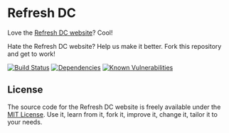 # Refresh DC

Love the [Refresh DC website](https://refresh-dc.org)? Cool!

Hate the Refresh DC website? Help us make it better. Fork this repository and get to work!

[![Build Status](https://img.shields.io/travis/com/jgarber623/refresh-dc.org/master.svg?style=flat-square)](https://travis-ci.com/github/jgarber623/refresh-dc.org)
[![Dependencies](https://img.shields.io/depfu/jgarber623/refresh-dc.org.svg?style=flat-square)](https://depfu.com/github/jgarber623/refresh-dc.org)
[![Known Vulnerabilities](https://snyk.io/test/github/jgarber623/refresh-dc.org/badge.svg?style=flat-square)](https://snyk.io/test/github/jgarber623/refresh-dc.org)

## License

The source code for the Refresh DC website is freely available under the [MIT License](http://opensource.org/licenses/MIT). Use it, learn from it, fork it, improve it, change it, tailor it to your needs.
